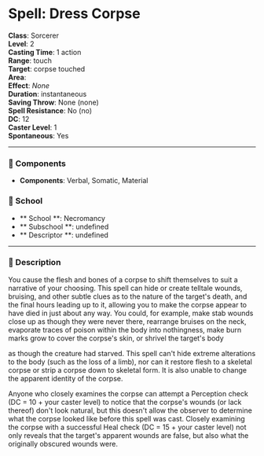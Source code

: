 
# Spell: Dress Corpse
**Class**: Sorcerer  
**Level**: 2  
**Casting Time**: 1 action  
**Range**: touch  
**Target**: corpse touched  
**Area**:   
**Effect**: _None_  
**Duration**: instantaneous  
**Saving Throw**: None (none)  
**Spell Resistance**: No (no)  
**DC**: 12  
**Caster Level**: 1  
**Spontaneous**: Yes

---

### 🔮 Components
- **Components**: Verbal, Somatic, Material

### 🏫 School
- ** School **: Necromancy
- ** Subschool **: undefined
- ** Descriptor **: undefined
---

### 📜 Description
You cause the flesh and bones of a corpse to shift themselves to suit a narrative of your choosing. This spell can hide or create telltale wounds, bruising, and other subtle clues as to the nature of the target's death, and the final hours leading up to it, allowing you to make the corpse appear to have died in just about any way. You could, for example, make stab wounds close up as though they were never there, rearrange bruises on the neck, evaporate traces of poison within the body into nothingness, make burn marks grow to cover the corpse's skin, or shrivel the target's body

as though the creature had starved. This spell can't hide extreme alterations to the body (such as the loss of a limb), nor can it restore flesh to a skeletal corpse or strip a corpse down to skeletal form. It is also unable to change the apparent identity of the corpse.

Anyone who closely examines the corpse can attempt a Perception check (DC = 10 + your caster level) to notice that the corpse's wounds (or lack thereof) don't look natural, but this doesn't allow the observer to determine what the corpse looked like before this spell was cast. Closely examining the corpse with a successful Heal check (DC = 15 + your caster level) not only reveals that the target's apparent wounds are false, but also what the originally obscured wounds were.
